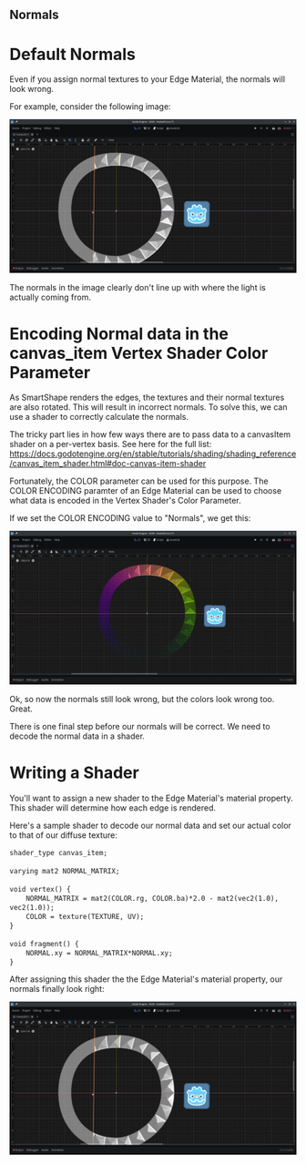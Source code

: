 Normals
---

# Default Normals
Even if you assign normal textures to your Edge Material, the normals will look wrong.

For example, consider the following image:

![Normals Wrong]( ./imgs/NormalWrong.png )

The normals in the image clearly don't line up with where the light is actually coming from.

# Encoding Normal data in the canvas_item Vertex Shader Color Parameter
As SmartShape renders the edges, the textures and their normal textures are also rotated.
This will result in incorrect normals.
To solve this, we can use a shader to correctly calculate the normals.

The tricky part lies in how few ways there are to pass data to a canvasItem shader on a per-vertex basis.
See here for the full list:
https://docs.godotengine.org/en/stable/tutorials/shading/shading_reference/canvas_item_shader.html#doc-canvas-item-shader

Fortunately, the COLOR parameter can be used for this purpose.
The COLOR ENCODING paramter of an Edge Material can be used to choose what data is encoded in the
Vertex Shader's Color Parameter.

If we set the COLOR ENCODING value to "Normals", we get this:

![Normals wrong with weird diffuse colors]( ./imgs/NormalColors.png )

Ok, so now the normals still look wrong, but the colors look wrong too. Great.

There is one final step before our normals will be correct. We need to decode the normal data in a shader.


# Writing a Shader

You'll want to assign a new shader to the Edge Material's material property.
This shader will determine how each edge is rendered.

Here's a sample shader to decode our normal data and set our actual color to that of our diffuse texture:
```
shader_type canvas_item;

varying mat2 NORMAL_MATRIX;

void vertex() {
	NORMAL_MATRIX = mat2(COLOR.rg, COLOR.ba)*2.0 - mat2(vec2(1.0), vec2(1.0));
	COLOR = texture(TEXTURE, UV);
}

void fragment() {
	NORMAL.xy = NORMAL_MATRIX*NORMAL.xy;
}
```

After assigning this shader the the Edge Material's material property, our normals finally look right:

![Normals Correct]( ./imgs/NormalCorrect.png )
